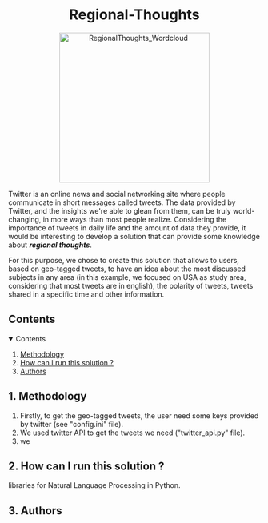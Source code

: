 <h1 align="center"><b>Regional-Thoughts</b></h1>


<p align="center">
<img width="300" alt="RegionalThoughts_Wordcloud" src="https://user-images.githubusercontent.com/99036510/155221764-59abc221-d588-4ceb-820b-0ce8e20b93a1.png">
</p>



Twitter is an online news and social networking site where people communicate in short messages called tweets. The data provided by Twitter, and the insights we're able to glean from them, can be truly world-changing, in more ways than most people realize.
Considering the importance of tweets in daily life and the amount of data they provide, it would be interesting to develop a solution that can provide some knowledge about ***regional thoughts***.

For this purpose, we chose to create this solution that allows to users, based on geo-tagged tweets, to have an idea about the most discussed subjects in any area (in this example, we focused on USA as study area, considering that most tweets are in english), the polarity of tweets, tweets shared in a specific time and other information.

<!-- CONTENTS -->
<h2 id = "contents">Contents</h2>

<details open = "open">
  <summary>Contents</summary>
  <ol>
    <li><a href = "#methodology">Methodology</a></li>
    <li><a href = "#steps">How can I run this solution ?</a></li>
    <li><a href = "#Authors">Authors</a></li>
  </ol>
</details>

<h2 id = "methodology">1. Methodology</h2>


1. Firstly, to get the geo-tagged tweets, the user need some keys provided by twitter (see "config.ini" file).
2. We used twitter API to get the tweets we need ("twitter_api.py" file). 
3. we


<h2 id = "steps">2. How can I run this solution ?</h2>




libraries for Natural Language Processing in Python.

<h2 id = "Authors">3. Authors</h2>



